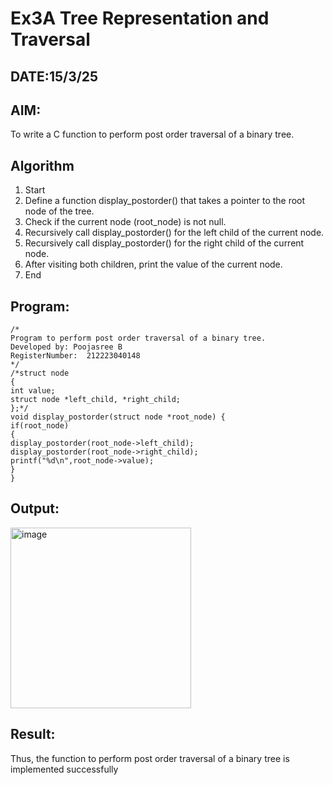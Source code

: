 # Ex3A Tree Representation and Traversal
## DATE:15/3/25
## AIM:
To write a C function to perform post order traversal of a binary tree.

## Algorithm
1. Start 
2. Define a function display_postorder() that takes a pointer to the root node of the tree. 
3. Check if the current node (root_node) is not null. 
4. Recursively call display_postorder() for the left child of the current node. 
5. Recursively call display_postorder() for the right child of the current node. 
6. After visiting both children, print the value of the current node. 
7. End 

## Program:
```
/*
Program to perform post order traversal of a binary tree.
Developed by: Poojasree B
RegisterNumber:  212223040148  
*/
/*struct node 
{ 
int value; 
struct node *left_child, *right_child; 
};*/ 
void display_postorder(struct node *root_node) { 
if(root_node) 
{ 
display_postorder(root_node->left_child); 
display_postorder(root_node->right_child); 
printf("%d\n",root_node->value); 
} 
}

```

## Output:

<img width="289" alt="image" src="https://github.com/user-attachments/assets/e7c661ec-9c61-4b7f-adb8-2f5cdc402a62" />


## Result:
Thus, the function to perform post order traversal of a binary tree is implemented successfully
